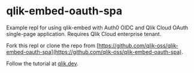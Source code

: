 # qlik-embed-oauth-spa
Example repl for using qlik-embed with Auth0 OIDC and Qlik Cloud OAuth single-page application. Requires Qlik Cloud enterprise tenant.

Fork this repl or clone the repo from [https://github.com/qlik-oss/qlik-embed-oauth-spa](https://github.com/qlik-oss/qlik-embed-oauth-spa).

Follow the tutorial at [qlik.dev](https://qlik.dev/embed/qlik-embed/qlik-embed-spa-tutorial).
